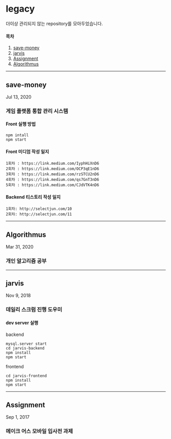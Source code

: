 # legacy
더이상 관리되지 않는 repository를 모아두었습니다.

####  목차
1. [save-money](#save-money)
2. [jarvis](#jarvis)
3. [Assignment](#assignment)
4. [Algorithmus](#algorithmus)

---
## save-money
Jul 13, 2020

### 게임 플랫폼 통합 관리 시스템

#### Front 실행 방법 
```
npm intall
npm start
```

#### Front 미디엄 작성 일지
```
1회차 : https://link.medium.com/IyphHiXnD6
2회차 : https://link.medium.com/OCP3qE1nD6
3회차 : https://link.medium.com/rzSTCU2nD6
4회차 : https://link.medium.com/qs7GnT3nD6
5회차 : https://link.medium.com/CJdVTK4nD6
```
#### Backend 티스토리 작성 일지

```
1회차: http://selectjun.com/10
2회차: http://selectjun.com/11
```

---

## Algorithmus
Mar 31, 2020
### 개인 알고리즘 공부
---
## jarvis
Nov 9, 2018

### 데일리 스크럼 진행 도우미
#### dev server 실행
backend
```
mysql.server start
cd jarvis-backend
npm install
npm start
```

frontend
```
cd jarvis-frontend
npm install
npm start
```
---

## Assignment
Sep 1, 2017

### 메이크 어스 모바일 입사전 과제